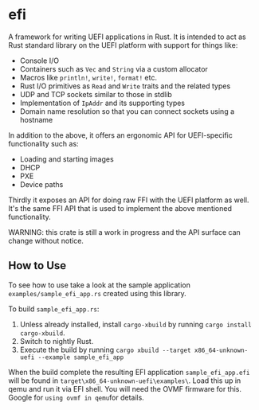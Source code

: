 # efi

A framework for writing UEFI applications in Rust. It is intended to act as Rust standard library on the UEFI platform with support for things like:

- Console I/O
- Containers such as `Vec` and `String` via a custom allocator
- Macros like `println!`, `write!`, `format!` etc.
- Rust I/O primitives as `Read` and `Write` traits and the related types
- UDP and TCP sockets similar to those in stdlib
- Implementation of `IpAddr` and its supporting types
- Domain name resolution so that you can connect sockets using a hostname

In addition to the above, it offers an ergonomic API for UEFI-specific functionality such as:

- Loading and starting images
- DHCP
- PXE
- Device paths

Thirdly it exposes an API for doing raw FFI with the UEFI platform as well. It's the same FFI API that is used to implement the above mentioned functionality.

WARNING: this crate is still a work in progress and the API surface can change without notice.

## How to Use

To see how to use take a look at the sample application  `examples/sample_efi_app.rs` created using this library.

To build `sample_efi_app.rs`:

1. Unless already installed, install `cargo-xbuild` by running `cargo install cargo-xbuild`.
2. Switch to nightly Rust.
3. Execute the build by running `cargo xbuild --target x86_64-unknown-uefi --example sample_efi_app`

When the build complete the resulting EFI application `sample_efi_app.efi` will be found in `target\x86_64-unknown-uefi\examples\`. Load this up in qemu and run it via EFI shell. You will need the OVMF firmware for this. Google for `using ovmf in qemu`for details.
